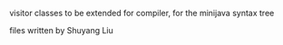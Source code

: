 visitor classes to be extended for compiler, for the minijava syntax tree

files written by Shuyang Liu
